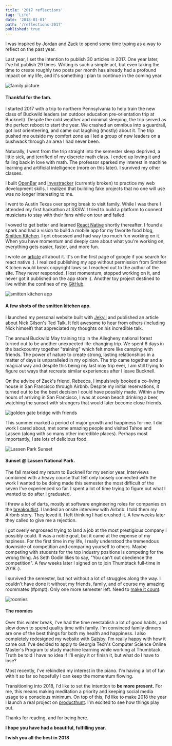 ```yaml
---
title: '2017 reflections'
tag: 'Life'
date: '2018-01-01'
path: '/reflections-2017'
published: true
---
```


I was inspired by [Jordan](https://hackernoon.com/2017-my-year-in-review-d05aa3f48446) and [Zack](http://zcjones.com/reflections-on-2017/) to spend some time typing as a way to reflect on the past year.

Last year, I set the intention to publish 30 articles in 2017.  One year later, I've hit publish 29 times.  Writing is such a simple act, but even taking the time to create roughly two posts per month has already had a profound impact on my life, and it's something I plan to continue in the coming year.

![family picture](./family.jpeg)
#### Thankful for the fam.


I started 2017 with a trip to northern Pennsylvania to help train the new class of Buckwild leaders (an outdoor education pre-orientation trip at Bucknell).  Despite the cold weather and minimal sleeping, the trip served as the perfect reboot to start the year.  We crashed an omnibus into a guardrail, got lost orienteering, and came out laughing (mostly) about it.  The trip pushed me outside my comfort zone as I led a group of new leaders on a bushwack through an area I had never been.

Naturally, I went from the trip straight into the semester sleep deprived, a little sick, and terrified of my discrete math class.  I ended up loving it and falling back in love with math.  The professor sparked my interest in machine learning and artificial intelligence (more on this later).  I survived my other classes.

I built [OpenBar](https://open-bar.herokuapp.com/) and [Investracker](https://investracker.herokuapp.com/) (currently broken) to practice my web development skills.  I realized that building fake projects that no one will use was no longer interesting to me.

I went to Austin Texas over spring break to visit family.  While I was there I attended my first hackathon at SXSW.  I tried to build a platform to connect musicians to stay with their fans while on tour and failed.

I vowed to get better and learned [React Native](https://facebook.github.io/react-native/) shortly thereafter. I found a spark and had a vision to build a mobile app for my favorite food blog, [Smitten Kitchen](https://smittenkitchen.com/).  I got obsessed and had way too much fun working on it.  When you have momentum and deeply care about what you're working on, everything gets easier, faster, and more fun.

I wrote an [article](https://medium.freecodecamp.org/after-building-my-first-react-native-app-im-now-convinced-it-s-the-future-d3c5e74f8fa8) all about it.  It's on the first page of google if you search for react native :).  I realized publishing my app without permission from Smitten Kitchen would break copyright laws so I reached out to the author of the site.  They never responded.  I lost momentum, stopped working on it, and never got it published on the app store :(.  Another toy project destined to live within the confines of my [GitHub](https://github.com/twmilli).

![smitten kitchen app](./banner.png)
#### A few shots of the smitten kitchen app.

I launched my personal website built with [Jekyll](https://jekyllrb.com/) and published an article about Nick Gilson's Ted Talk. It felt awesome to hear from others (including Nick himself) that appreciated my thoughts on his incredible talk.

The annual Buckwild May training trip in the Allegheny national forest turned out to be another unexpected life-changing trip.  We spent 6 days in the backcountry together "training" which felt more like camping with friends. The power of nature to create strong, lasting relationships in a matter of days is unparalleled in my opinion. The trip came together and a magical way and despite this being my last may trip ever, I am still trying to figure out ways that recreate similar experiences after I leave Bucknell.

On the advice of Zack's friend, Rebecca, I impulsively booked a co-living house in San Francisco through Airbnb.  Despite my initial reservations, it turned out to be the best decision I could have possibly made.  Within a few hours of arriving in San Francisco, I was at ocean beach drinking a beer, watching the sunset with strangers that would later become close friends.  

![golden gate bridge with friends](sf.png)

This summer marked a period of major growth and happiness for me.  I did work I cared about, met some amazing people and visited Tahoe and Lassen (along with so many other incredible places).  Perhaps most importantly, I ate lots of delicious food.

![Lassen Park Sunset](./sunset.jpg)
#### Sunset @ Lassen National Park.

The fall marked my return to Bucknell for my senior year.  Interviews combined with a heavy course that felt only loosely connected with the work I wanted to be doing made this semester the most difficult of the seven I've experienced so far.  I spent a lot of time trying to figure out what I wanted to do after I graduated.

I threw a lot of darts, mostly at software engineering roles for companies on the [breakoutlist](https://breakoutlist.com/).  I landed an onsite interview with Airbnb.  I told them my Airbnb story.  They loved it.  I left thinking I had crushed it.  A few weeks later they called to give me a rejection.

I got overly engrossed trying to land a job at the most prestigious company I possibly could.  It was a noble goal, but it came at the expense of my hapiness.  For the first time in my life, I really understood the tremendous downside of competition and comparing yourself to others.  Maybe competing with students for the top industry positions is competing for the wrong thing.  As Seth Godin likes to say, "You can't out obedience the competition".  A few weeks later I signed on to join Thumbtack full-time in 2018 :).

I survived the semester, but not without a lot of struggles along the way.  I couldn't have done it without my friends, family, and of course my amazing roommates (#pmpt).  Only one more semester left.  Need to [make it count](https://www.youtube.com/watch?v=WxfZkMm3wcg).

![roomies](./roomies.jpg)
#### The roomies

Over this winter break, I've had the time reestablish a lot of good habits, and slow down to spend quality time with family.  I'm convinced family dinners are one of the best things for both my health and happiness.  I also completely redesigned my website with [Gatsby](https://www.gatsbyjs.org/).  I'm really happy with how it came out.  I've decided to apply to Georgia Tech's Computer Science Online Master's Program to study machine learning while working at Thumbtack.  Truth be told I have no idea if I'll enjoy it or finish it, but what do I have to lose?

Most recently, I've rekindled my interest in the piano.  I'm having a lot of fun with it so far so hopefully I can keep the momentum flowing.

Transitioning into 2018, I'd like to set the intention to **be more present.**  For me, this means making meditation a priority and keeping social media usage to a conscious minimum.  On top of this, I'd like to make 2018 the year I launch a real project on [producthunt](https://www.producthunt.com/).  I'm excited to see how things play out.

Thanks for reading, and for being here.

**I hope you have had a beautiful, fulfilling year.**

**I wish you all the best in 2018**